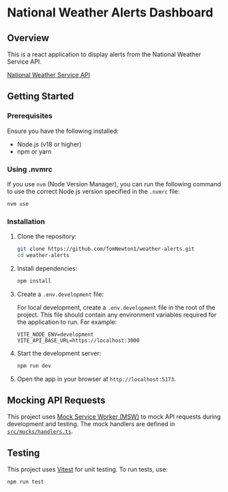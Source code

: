 # National Weather Alerts Dashboard

## Overview

This is a react application to display alerts from the National Weather Service API.

[National Weather Service API](https://www.weather.gov/documentation/services-web-api#/)

## Getting Started

### Prerequisites

Ensure you have the following installed:

- Node.js (v18 or higher)
- npm or yarn

### Using .nvmrc

If you use `nvm` (Node Version Manager), you can run the following command to use the correct Node.js version specified in the `.nvmrc` file:

```bash
nvm use
```

### Installation

1. Clone the repository:

   ```bash
   git clone https://github.com/TomNewton1/weather-alerts.git
   cd weather-alerts
   ```

2. Install dependencies:

   ```bash
   npm install
   ```

3. Create a `.env.development` file:

   For local development, create a `.env.development` file in the root of the project. This file should contain any environment variables required for the application to run. For example:

   ```env
   VITE_NODE_ENV=development
   VITE_API_BASE_URL=https://localhost:3000
   ```

4. Start the development server:

   ```bash
   npm run dev
   ```

5. Open the app in your browser at `http://localhost:5173`.

## Mocking API Requests

This project uses [Mock Service Worker (MSW)](https://mswjs.io/) to mock API requests during development and testing. The mock handlers are defined in [`src/mocks/handlers.ts`](src/mocks/handlers.ts).

## Testing

This project uses [Vitest](https://vitest.dev/) for unit testing. To run tests, use:

```bash
npm run test
```
